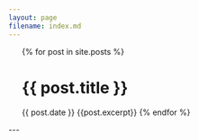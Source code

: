 ```yaml
---
layout: page
filename: index.md
--- 
```


<ul>
    {% for post in site.posts %}
        <h1><b>{{ post.title }}</b></h1>
        {{ post.date }}
        {{post.excerpt}}
    {% endfor %}
</ul>
---